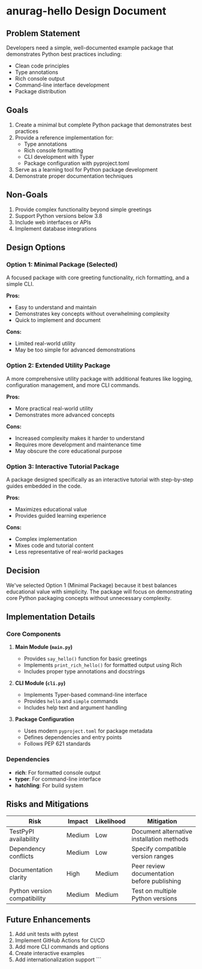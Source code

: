# anurag-hello Design Document

## Problem Statement

Developers need a simple, well-documented example package that demonstrates Python best practices including:
- Clean code principles
- Type annotations
- Rich console output
- Command-line interface development
- Package distribution

## Goals

1. Create a minimal but complete Python package that demonstrates best practices
2. Provide a reference implementation for:
   - Type annotations
   - Rich console formatting
   - CLI development with Typer
   - Package configuration with pyproject.toml
3. Serve as a learning tool for Python package development
4. Demonstrate proper documentation techniques

## Non-Goals

1. Provide complex functionality beyond simple greetings
2. Support Python versions below 3.8
3. Include web interfaces or APIs
4. Implement database integrations

## Design Options

### Option 1: Minimal Package (Selected)

A focused package with core greeting functionality, rich formatting, and a simple CLI.

**Pros:**
- Easy to understand and maintain
- Demonstrates key concepts without overwhelming complexity
- Quick to implement and document

**Cons:**
- Limited real-world utility
- May be too simple for advanced demonstrations

### Option 2: Extended Utility Package

A more comprehensive utility package with additional features like logging, configuration management, and more CLI commands.

**Pros:**
- More practical real-world utility
- Demonstrates more advanced concepts

**Cons:**
- Increased complexity makes it harder to understand
- Requires more development and maintenance time
- May obscure the core educational purpose

### Option 3: Interactive Tutorial Package

A package designed specifically as an interactive tutorial with step-by-step guides embedded in the code.

**Pros:**
- Maximizes educational value
- Provides guided learning experience

**Cons:**
- Complex implementation
- Mixes code and tutorial content
- Less representative of real-world packages

## Decision

We've selected Option 1 (Minimal Package) because it best balances educational value with simplicity. The package will focus on demonstrating core Python packaging concepts without unnecessary complexity.

## Implementation Details

### Core Components

1. **Main Module (`main.py`)**
   - Provides `say_hello()` function for basic greetings
   - Implements `print_rich_hello()` for formatted output using Rich
   - Includes proper type annotations and docstrings

2. **CLI Module (`cli.py`)**
   - Implements Typer-based command-line interface
   - Provides `hello` and `simple` commands
   - Includes help text and argument handling

3. **Package Configuration**
   - Uses modern `pyproject.toml` for package metadata
   - Defines dependencies and entry points
   - Follows PEP 621 standards

### Dependencies

- **rich**: For formatted console output
- **typer**: For command-line interface
- **hatchling**: For build system

## Risks and Mitigations

| Risk | Impact | Likelihood | Mitigation |
|------|--------|------------|------------|
| TestPyPI availability | Medium | Low | Document alternative installation methods |
| Dependency conflicts | Medium | Low | Specify compatible version ranges |
| Documentation clarity | High | Medium | Peer review documentation before publishing |
| Python version compatibility | Medium | Medium | Test on multiple Python versions |

## Future Enhancements

1. Add unit tests with pytest
2. Implement GitHub Actions for CI/CD
3. Add more CLI commands and options
4. Create interactive examples
5. Add internationalization support
\`\`\`

